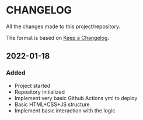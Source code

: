# CHANGELOG #

All the changes made to this project/repository.

The format is based on [Keep a Changelog](https://keepachangelog.com/en/1.0.0/).

## 2022-01-18

### Added

- Project started
- Repository initialized
- Implement very basic Github Actions yml to deploy
- Basic HTML+CSS+JS structure
- Implement basic interaction with the logic